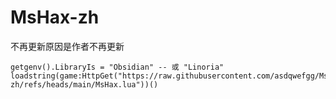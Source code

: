 # MsHax-zh
不再更新原因是作者不再更新
~~~luau
getgenv().LibraryIs = "Obsidian" -- 或 "Linoria"
loadstring(game:HttpGet("https://raw.githubusercontent.com/asdqwefgg/MsHax-zh/refs/heads/main/MsHax.lua"))()
~~~